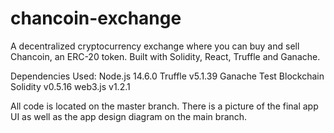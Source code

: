 # chancoin-exchange
A decentralized cryptocurrency exchange where you can buy and sell Chancoin, an ERC-20 token. Built with Solidity, React, Truffle and Ganache. 


Dependencies Used:
Node.js 14.6.0
Truffle v5.1.39
Ganache Test Blockchain
Solidity v0.5.16
web3.js v1.2.1

All code is located on the master branch. There is a picture of the final app UI as well as the app design diagram on the main branch. 
